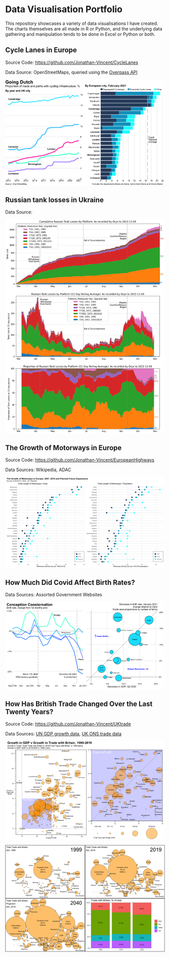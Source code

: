 # Data Visualisation Portfolio

This repository showcases a variety of data visualisations I have created. The charts themselves are all made in R or Python, and the underlying data gathering and manipulation tends to be done in Excel or Python or both.

## Cycle Lanes in Europe
Source Code: https://github.com/Jonathan-Vincent/CycleLanes

Data Source: OpenStreetMaps, queried using the [Overpass API](https://wiki.openstreetmap.org/wiki/Overpass_API)

![Cycle Lanes](https://raw.githubusercontent.com/Jonathan-Vincent/CycleLanes/main/CycleChart.png)

## Russian tank losses in Ukraine
Data Source: 

![Ukraine Losses](https://raw.githubusercontent.com/Jonathan-Vincent/DataVisualisationPortfolio/main/Cumulative%20and%20Proportional.png)

## The Growth of Motorways in Europe
Source Code: https://github.com/Jonathan-Vincent/EuropeanHighways

Data Sources: Wikipedia, ADAC

![The Growth of Motorways in Europe](https://raw.githubusercontent.com/Jonathan-Vincent/DataVisualisationPortfolio/main/European%20Motorways.png)

## How Much Did Covid Affect Birth Rates?
Data Sources: Assorted Government Websites

![Covid Birth Rates](https://raw.githubusercontent.com/Jonathan-Vincent/DataVisualisationPortfolio/main/conception.png)


## How Has British Trade Changed Over the Last Twenty Years?
Source Code: https://github.com/Jonathan-Vincent/UKtrade

Data Sources: [UN GDP growth data](https://unstats.un.org/unsd/amaapi/api/file/24), [UK ONS trade data](https://www.ons.gov.uk/businessindustryandtrade/internationaltrade/datasets/uktotaltradeallcountriesnonseasonallyadjusted)

![Historical Trade Growth](https://raw.githubusercontent.com/Jonathan-Vincent/DataVisualisationPortfolio/main/The%20Future%20of%20British%20Trade%20Graph%202.png)


![Trade Projections](https://raw.githubusercontent.com/Jonathan-Vincent/DataVisualisationPortfolio/main/The%20Future%20of%20British%20Trade%20Graph%201.png)
